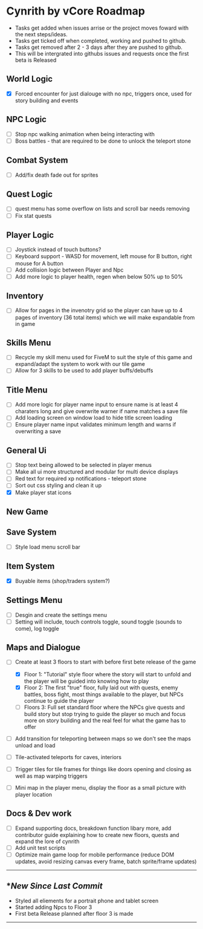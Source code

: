 # Cynrith by vCore Roadmap
- Tasks get added when issues arrise or the project moves foward with the next steps/ideas.
- Tasks get ticked off when completed, working and pushed to github.
- Tasks get removed after 2 - 3 days after they are pushed to github.
- This will be intergrated into githubs issues and requests once the first beta is Released

## World Logic
- [x] Forced encounter for just dialouge with no npc, triggers once, used for story building and events

## NPC Logic 
- [ ] Stop npc walking animation when being interacting with 
- [ ] Boss battles - that are required to be done to unlock the teleport stone

## Combat System
- [ ] Add/fix death fade out for sprites

## Quest Logic
- [ ] quest menu has some overflow on lists and scroll bar needs removing
- [ ] Fix stat quests
 
## Player Logic
- [ ] Joystick instead of touch buttons?
- [ ] Keyboard support - WASD for movement, left mouse for B button, right mouse for A button
- [ ] Add collision logic between Player and Npc
- [ ] Add more logic to player health, regen when below 50% up to 50%

## Inventory 
- [ ] Allow for pages in the invenotry grid so the player can have up to 4 pages of inventory (36 total items) which we will make expandable from in game
      
## Skills Menu
- [ ] Recycle my skill menu used for FiveM to suit the style of this game and expand/adapt the system to work with our tile game
- [ ] Allow for 3 skills to be used to add player buffs/debuffs

## Title Menu
- [ ] Add more logic for player name input to ensure name is at least 4 charaters long and give overwrite warner if name matches a save file
- [ ] Add loading screen on window load to hide title screen loading 
- [ ] Ensure player name input validates minimum length and warns if overwriting a save

## General Ui
- [ ] Stop text being allowed to be selected in player menus
- [ ] Make all ui more structured and modular for multi device displays
- [ ] Red text for required xp notifications - teleport stone 
- [ ] Sort out css styling and clean it up
- [x] Make player stat icons

## New Game


## Save System
- [ ] Style load menu scroll bar
 
## Item System
- [x] Buyable items (shop/traders system?) 

## Settings Menu
- [ ] Desgin and create the settings menu 
- [ ] Setting will include, touch controls toggle, sound toggle (sounds to come), log toggle 

## Maps and Dialogue
- [ ] Create at least 3 floors to start with before first bete release of the game 
    - [x] Floor 1: "Tutorial" style floor where the story will start to unfold and the player will be guided into knowing how to play
    - [x] Floor 2: The first "true" floor, fully laid out with quests, enemy battles, boss fight, most things available to the player, but NPCs continue to guide the player
    - [ ] Floors 3: Full set standard floor where the NPCs give quests and build story but stop trying to guide the player so much and focus more on story building and the real feel for what the game has to offer
- [ ] Add transition for teleporting between maps so we don't see the maps unload and load 
- [ ] Tile-activated teleports for caves, interiors
- [ ] Trigger tiles for tile frames for things like doors opening and closing as well as map warping triggers
- [ ] Mini map in the player menu, display the floor as a small picture with player location


## Docs & Dev work
- [ ] Expand supporting docs, breakdown function libary more, add contributor guide explaining how to create new floors, quests and expand the lore of cynrith
- [ ] Add unit test scripts 
- [ ] Optimize main game loop for mobile performance (reduce DOM updates, avoid resizing canvas every frame, batch sprite/frame updates)

---


## **New Since Last Commit*

- Styled all eliements for a portrait phone and tablet screen
- Started adding Npcs to Floor 3
- First beta Release planned after floor 3 is made 

---
